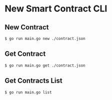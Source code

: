 # New Smart Contract CLI
## New Contract
```
$ go run main.go new ./contract.json
```
## Get Contract
```
$ go run main.go get ./contract.json
```
## Get Contracts List
```
$ go run main.go list
```
